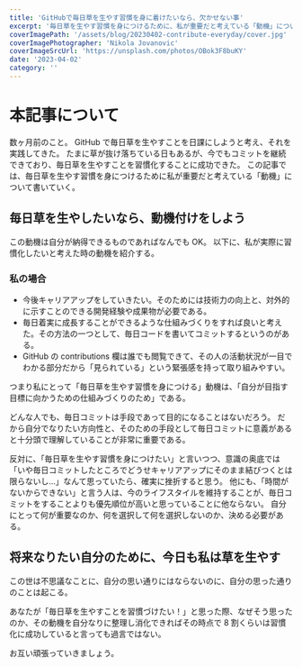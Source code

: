 ```yaml
---
title: 'GitHubで毎日草を生やす習慣を身に着けたいなら、欠かせない事'
excerpt: '毎日草を生やす習慣を身につけるために、私が重要だと考えている「動機」について書いていく。'
coverImagePath: '/assets/blog/20230402-contribute-everyday/cover.jpg'
coverImagePhotographer: 'Nikola Jovanovic'
coverImageSrcUrl: 'https://unsplash.com/photos/OBok3F8buKY'
date: '2023-04-02'
category: ''
---
```


# 本記事について

数ヶ月前のこと。
GitHub で毎日草を生やすことを日課にしようと考え、それを実践してきた。
たまに草が抜け落ちている日もあるが、今でもコミットを継続できており、毎日草を生やすことを習慣化することに成功できた。
この記事では、毎日草を生やす習慣を身につけるために私が重要だと考えている「動機」について書いていく。

## 毎日草を生やしたいなら、動機付けをしよう

この動機は自分が納得できるものであればなんでも OK。
以下に、私が実際に習慣化したいと考えた時の動機を紹介する。

### 私の場合

- 今後キャリアアップをしていきたい。そのためには技術力の向上と、対外的に示すことのできる開発経験や成果物が必要である。
- 毎日着実に成長することができるような仕組みづくりをすれば良いと考えた。その方法の一つとして、毎日コードを書いてコミットするというのがある。
- GitHub の contributions 欄は誰でも閲覧できて、その人の活動状況が一目でわかる部分だから「見られている」という緊張感を持って取り組みやすい。

つまり私にとって「毎日草を生やす習慣を身につける」動機は、「自分が目指す目標に向かうための仕組みづくりのため」である。

どんな人でも、毎日コミットは手段であって目的になることはないだろう。
だから自分でなりたい方向性と、そのための手段として毎日コミットに意義があると十分頭で理解していることが非常に重要である。

反対に、「毎日草を生やす習慣を身につけたい」と言いつつ、意識の奥底では「いや毎日コミットしたところでどうせキャリアアップにそのまま結びつくとは限らないし...」なんて思っていたら、確実に挫折すると思う。
他にも、「時間がないからできない」と言う人は、今のライフスタイルを維持することが、毎日コミットをすることよりも優先順位が高いと思っていることに他ならない。
自分にとって何が重要なのか、何を選択して何を選択しないのか、決める必要がある。

## 将来なりたい自分のために、今日も私は草を生やす

この世は不思議なことに、自分の思い通りにはならないのに、自分の思った通りのことは起こる。

あなたが「毎日草を生やすことを習慣づけたい！」と思った際、なぜそう思ったのか、その動機を自分なりに整理し消化できればその時点で 8 割くらいは習慣化に成功していると言っても過言ではない。

お互い頑張っていきましょう。

